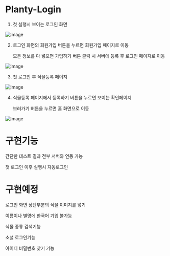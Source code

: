 # Planty-Login

1. 첫 실행시 보이는 로그인 화면

![image](https://github.com/user-attachments/assets/7bc88d0b-47b1-4a7c-9a5b-e3cecc369274)



2. 로그인 화면의 회원가입 버튼을 누르면 회원가입 페이지로 이동

   모든 정보를 다 넣으면 가입하기 버튼 클릭 시 서버에 등록 후 로그인 페이지로 이동

![image](https://github.com/user-attachments/assets/8ce174c3-c63d-4a09-a5f3-595aa332ad9a)



3. 첫 로그인 후 식물등록 페이지

![image](https://github.com/user-attachments/assets/258f282c-4726-4b10-ae1a-89bf561f8f40)



4. 식물등록 페이지에서 등록하기 버튼을 누르면 보이는 확인페이지

   보러가기 버튼을 누르면 홈 화면으로 이동

![image](https://github.com/user-attachments/assets/d0a714d5-1b7c-430a-8f02-5c8e0b1180fa)

# 구현기능
간단한 테스트 결과 전부 서버와 연동 가능

첫 로그인 이후 실행시 자동로그인

# 구현예정
로그인 화면 상단부분의 식물 이미지를 넣기

이름이나 별명에 한국어 기입 불가능

식물 종류 검색기능

소셜 로그인기능

아이디 비밀번호 찾기 기능
